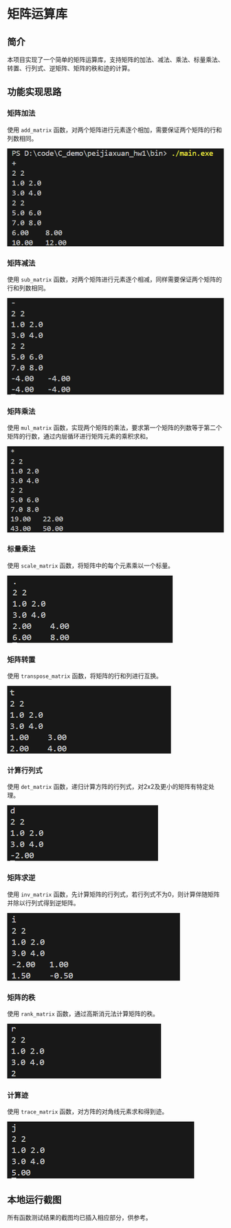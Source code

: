 # 矩阵运算库

## 简介
本项目实现了一个简单的矩阵运算库，支持矩阵的加法、减法、乘法、标量乘法、转置、行列式、逆矩阵、矩阵的秩和迹的计算。

## 功能实现思路
### 矩阵加法
使用 `add_matrix` 函数，对两个矩阵进行元素逐个相加，需要保证两个矩阵的行和列数相同。

![矩阵加法测试](image/add_matrix.png)
### 矩阵减法
使用 `sub_matrix` 函数，对两个矩阵进行元素逐个相减，同样需要保证两个矩阵的行和列数相同。

![矩阵减法测试](image/sub_matrix.png)
### 矩阵乘法
使用 `mul_matrix` 函数，实现两个矩阵的乘法，要求第一个矩阵的列数等于第二个矩阵的行数，通过内层循环进行矩阵元素的乘积求和。

![矩阵乘法测试](image/mul_matrix.png)
### 标量乘法
使用 `scale_matrix` 函数，将矩阵中的每个元素乘以一个标量。

![标量乘法测试](image/scale_matrix.png)
### 矩阵转置
使用 `transpose_matrix` 函数，将矩阵的行和列进行互换。

![矩阵转置测试](image/transpose_matrix.png)
### 计算行列式
使用 `det_matrix` 函数，递归计算方阵的行列式，对2x2及更小的矩阵有特定处理。

![行列式计算测试](image/det_matrix.png)
### 矩阵求逆
使用 `inv_matrix` 函数，先计算矩阵的行列式，若行列式不为0，则计算伴随矩阵并除以行列式得到逆矩阵。

![逆矩阵计算测试](image/inv_matrix.png)
### 矩阵的秩
使用 `rank_matrix` 函数，通过高斯消元法计算矩阵的秩。

![矩阵秩计算测试](image/rank_matrix.png)
### 计算迹
使用 `trace_matrix` 函数，对方阵的对角线元素求和得到迹。

![矩阵迹计算测试](image/trace_matrix.png)

## 本地运行截图
所有函数测试结果的截图均已插入相应部分，供参考。
